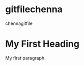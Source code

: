 # gitfilechenna
chennagitfile
<!DOCTYPE html>
<html>
<body>

<h1>My First Heading</h1>

<p>My first paragraph.</p>

</body>
</html>
